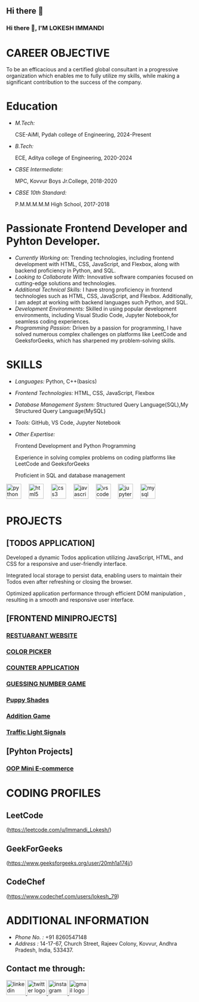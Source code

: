 ## Hi there 👋

<!--
**lokeshlokesh2121/lokeshlokesh2121** is a ✨ _special_ ✨ repository because its `README.md` (this file) appears on your GitHub profile.

Here are some ideas to get you started:

- 🔭 I’m currently working on ...
- 🌱 I’m currently learning ...
- 👯 I’m looking to collaborate on ...
- 🤔 I’m looking for help with ...
- 💬 Ask me about ...
- 📫 How to reach me: ...
- 😄 Pronouns: ...
- ⚡ Fun fact: ...
-->
### Hi there 👋, I'M LOKESH IMMANDI

# CAREER OBJECTIVE

To be an efficacious and a certified global consultant in a progressive organization which enables me to fully utilize my
skills, while making a significant contribution to the success of the company.

# Education

- *M.Tech:*

  CSE-AiMl, Pydah college of Engineering, 2024-Present
- *B.Tech:*

  ECE, Aditya college of Engineering, 2020-2024
- *CBSE Intermediate:*

  MPC, Kovvur Boys Jr.College, 2018-2020
- *CBSE 10th Standard:*

  P.M.M.M.M.M High School, 2017-2018  

# Passionate Frontend Developer and Pyhton Developer.

- *Currently Working on:* Trending technologies, including frontend development with HTML, CSS, JavaScript, and Flexbox, along with backend proficiency in Python, and SQL.
- *Looking to Collaborate With:* Innovative software companies focused on cutting-edge solutions and technologies.
- *Additional Technical Skills:* I have strong proficiency in frontend technologies such as HTML, CSS, JavaScript, and Flexbox. Additionally, I am adept at working with backend languages such Python, and SQL.
- *Development Environments:* Skilled in using popular development environments, including Visual Studio Code, Jupyter Notebook,for seamless coding experiences.
- *Programming Passion:* Driven by a passion for programming, I have solved numerous complex challenges on platforms like LeetCode and GeeksforGeeks, which has sharpened my problem-solving skills.

# SKILLS

- *Languages:*
  Python, C++(basics)

- *Frontend Technologies:*
  HTML, CSS, JavaScript, Flexbox

- *Database Management System:*
  Structured Query Language(SQL),My Structured Query Language(MySQL)

- *Tools:*
  GitHub, VS Code, Jupyter Notebook

- *Other Expertise:*
 
    Frontend Development and Python Programming
  
    Experience in solving complex problems on coding platforms like LeetCode and GeeksforGeeks

    Proficient in SQL and database management


<div align="left">
  <img src="https://cdn.jsdelivr.net/gh/devicons/devicon/icons/python/python-original.svg" height="40" alt="python logo"  />
  <img width="12" />
  <img src="https://cdn.jsdelivr.net/gh/devicons/devicon/icons/html5/html5-original.svg" height="40" alt="html5 logo"  />
  <img width="12" />
  <img src="https://cdn.jsdelivr.net/gh/devicons/devicon/icons/css3/css3-original.svg" height="40" alt="css3 logo"  />
  <img width="12" />
  <img src="https://cdn.jsdelivr.net/gh/devicons/devicon/icons/javascript/javascript-original.svg" height="40" alt="javascript logo"  />
  <img width="12" />
  <img src="https://cdn.jsdelivr.net/gh/devicons/devicon/icons/vscode/vscode-original.svg" height="40" alt="vscode logo"  />
  <img width="12" />
  <img src="https://cdn.jsdelivr.net/gh/devicons/devicon/icons/jupyter/jupyter-original.svg" height="40" alt="jupyter logo"  />
  <img width="12" />
  <img src="https://cdn.jsdelivr.net/gh/devicons/devicon/icons/mysql/mysql-original.svg" height="40" alt="mysql logo"  />
  <img width="12" />
</div>

# PROJECTS

## [TODOS APPLICATION]

Developed a dynamic Todos application utilizing JavaScript, HTML, and CSS for a responsive and user-friendly interface.

Integrated local storage to persist data, enabling users to maintain their Todos even after refreshing or closing the browser.

Optimized application performance through efficient DOM manipulation , resulting in a smooth and responsive user interface.

## [FRONTEND MINIPROJECTS]

### [RESTUARANT WEBSITE](https://github.com/lokeshlokesh2121/RestrauntWebsite/blob/main/Restaurant%20website.html)
### [COLOR PICKER](https://github.com/lokeshlokesh2121/Color_Picker)
### [COUNTER APPLICATION](https://github.com/lokeshlokesh2121/Counter)
### [GUESSING NUMBER GAME](https://github.com/lokeshlokesh2121/ValidNumber)
### [Puppy Shades](https://github.com/lokeshlokesh2121/Puppyshades)
### [Addition Game](https://github.com/venkateshyelisetti21/FRONTEND-MINIPROJECTS/tree/main/Addition%20Game)
### [Traffic Light Signals](https://github.com/lokeshlokesh2121/Traffic-light-signal)

## [Pyhton Projects]

### [OOP Mini E-commerce](https://github.com/lokeshlokesh2121/Oop-E-commerce-mini-project-in-python)




# CODING PROFILES

 ## LeetCode
 (https://leetcode.com/u/Immandi_Lokesh/)

 ## GeekForGeeks
 (https://www.geeksforgeeks.org/user/20mh1a174j/)

 ## CodeChef
(https://www.codechef.com/users/lokesh_79)






# ADDITIONAL INFORMATION

- *Phone No. :* +91 8260547148
- *Address :* 14-17-67, Church Street, Rajeev Colony, Kovvur, Andhra Pradesh, India, 533437.





## Contact me through:

<div align="left">
  <a href="https://www.linkedin.com/in/lokesh-immandi-a8a343247/" target="_blank">
    <img src="https://raw.githubusercontent.com/maurodesouza/profile-readme-generator/master/src/assets/icons/social/linkedin/default.svg" width="52" height="40" alt="linkedin logo"  />
  </a>
  <a href="https://x.com/lokesh_I_" target="_blank">
    <img src="https://raw.githubusercontent.com/maurodesouza/profile-readme-generator/master/src/assets/icons/social/twitter/default.svg" width="52" height="40" alt="twitter logo"  />
  </a>
  <a href="https://www.instagram.com/lokesh_i_/" target="_blank">
    <img src="https://raw.githubusercontent.com/maurodesouza/profile-readme-generator/master/src/assets/icons/social/instagram/default.svg" width="52" height="40" alt="instagram logo"  />
  </a>
  <a href="mailto:immandilokesh431@gmail.com" target="_blank">
    <img src="https://raw.githubusercontent.com/maurodesouza/profile-readme-generator/master/src/assets/icons/social/gmail/default.svg" width="52" height="40" alt="gmail logo"  />
  </a>
</div>
